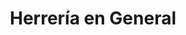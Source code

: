 ---
title: "Herrería en General"
url: /ciudad-autonoma-de-buenos-aires/herreria-en-general/
shop: Allgemein
---